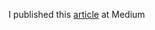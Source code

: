 I published this [article](https://medium.com/@chou.amen/be-the-person-who-lifts-your-team-up-89027c5b0b5e) at Medium
